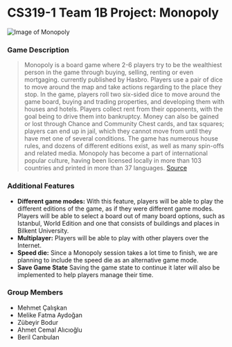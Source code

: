 # CS319-1 Team 1B Project: Monopoly

![Image of Monopoly](https://images-na.ssl-images-amazon.com/images/I/91RSg9MCGtL._AC_SY450_.jpg)

### Game Description

>Monopoly is a board game where 2-6 players try to be the wealthiest person in the game through buying, selling, renting or even mortgaging. currently published by Hasbro. Players use a pair of dice to move around the map and take actions regarding to the place they stop. In the game, players roll two six-sided dice to move around the game board, buying and trading properties, and developing them with houses and hotels. Players collect rent from their opponents, with the goal being to drive them into bankruptcy. Money can also be gained or lost through Chance and Community Chest cards, and tax squares; players can end up in jail, which they cannot move from until they have met one of several conditions. The game has numerous house rules, and dozens of different editions exist, as well as many spin-offs and related media. Monopoly has become a part of international popular culture, having been licensed locally in more than 103 countries and printed in more than 37 languages. [Source](https://en.wikipedia.org/wiki/Monopoly_(game))

### Additional Features

- **Different game modes:** With this feature, players will be able to play the different editions of the game, as if they were different game modes. Players will be able to select a board out of many board options, such as Istanbul, World Edition and one that consists  of buildings and places in Bilkent University.
- **Multiplayer:** Players will be able to play with other players over the Internet.
- **Speed die:** Since a Monopoly session takes a lot time to finish, we are planning to include the speed die as an alternative game mode.
- **Save Game State** Saving the game state to continue it later will also be implemented to help players manage their time. 

### Group Members

- Mehmet Çalışkan
- Melike Fatma Aydoğan
- Zübeyir Bodur
- Ahmet Cemal Alıcıoğlu
- Beril Canbulan
